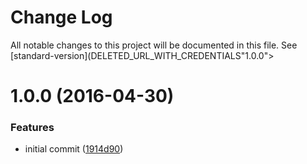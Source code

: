 # Change Log

All notable changes to this project will be documented in this file. See [standard-version](DELETED_URL_WITH_CREDENTIALS"1.0.0"></a>
# 1.0.0 (2016-04-30)


### Features

* initial commit ([1914d90](https://github.com/nexdrew/ansi-align/commit/1914d90))
